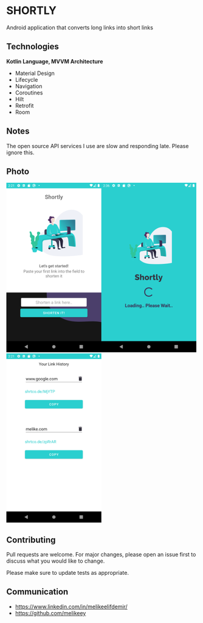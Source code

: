 # SHORTLY

Android application that converts long links into short links

## Technologies
 **Kotlin Language, MVVM Architecture**

 - Material Design 
 - Lifecycle
 - Navigation
 - Coroutines 
  - Hilt
  -  Retrofit 
 - Room

## Notes
The open source API services I use are slow and responding late. Please ignore this.

## Photo


 <img src="https://github.com/melikeey/android-short-link/raw/main/image1.png" width="250" alt="image"/><img src="https://github.com/melikeey/android-short-link/raw/main/image2.png" width="250" alt="image"/><img src="https://github.com/melikeey/android-short-link/raw/main/image3.png" width="250" alt="image"/>



## Contributing
Pull requests are welcome. For major changes, please open an issue first to discuss what you would like to change.

Please make sure to update tests as appropriate.

## Communication
- https://www.linkedin.com/in/melikeelifdemir/
- https://github.com/melikeey
